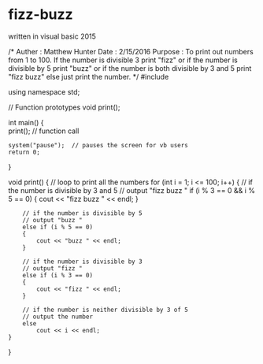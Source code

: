 # fizz-buzz
written in visual basic 2015

/*
Auther  : Matthew Hunter
Date    : 2/15/2016
Purpose : To print out numbers from 1 to 100. If the number
          is divisible 3 print "fizz" or if the number is 
		  divisible by 5 print "buzz" or if the number is 
		  both divisible by 3 and 5 print "fizz buzz" else
		  just print the number.
*/
#include <iostream>

using namespace std;

// Function prototypes
void print();

int main()
{	
	print();          // function call

	system("pause");  // pauses the screen for vb users
	return 0;
}

void print()
{
	// loop to print all the numbers
	for (int i = 1; i <= 100; i++)
	{
		// if the number is divisible by 3 and 5 
		// output "fizz buzz "
		if (i % 3 == 0 && i % 5 == 0)
		{
			cout << "fizz buzz " << endl;
		}

		// if the number is divisible by 5 
		// output "buzz "
		else if (i % 5 == 0)
		{
			cout << "buzz " << endl;
		}

		// if the number is divisible by 3  
		// output "fizz "
		else if (i % 3 == 0)
		{
			cout << "fizz " << endl;
		}

		// if the number is neither divisible by 3 of 5
		// output the number 
		else
			cout << i << endl;
	}
}
